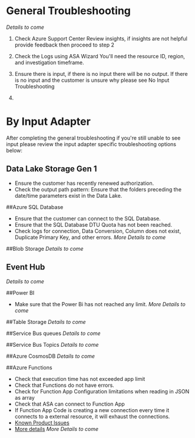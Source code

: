 # General Troubleshooting 
_Details to come_
 
1. Check Azure Support Center
Review insights, if insights are not helpful provide feedback then proceed to step 2

2. Check the Logs using ASA Wizard
You'll need the resource ID, region, and investigation timeframe.

3. Ensure there is input, if there is no input there will be no output. If there is no input and the customer is unsure why please see No Input Troubleshooting

4. 

# By Input Adapter 

After completing the general troubleshooting if you're still unable to see input please review the input adapter specific troubleshooting options below: 

 
## Data Lake Storage Gen 1
- Ensure the customer has recently renewed authorization.
- Check the output path pattern: Ensure that the folders preceding the date/time parameters exist in the Data Lake.

##Azure SQL Database
- Ensure that the customer can connect to the SQL Database.
- Ensure that the SQL Database DTU Quota has not been reached.
- Check logs for connection, Data Conversion, Column does not exist, Duplicate Primary Key, and other errors.
_More Details to come_

##Blob Storage
_Details to come_

## Event Hub 
_Details to come_
 
##Power BI
- Make sure that the Power Bi has not reached any limit.
_More Details to come_

##Table Storage
_Details to come_

##Service Bus queues
_Details to come_

##Service Bus Topics
_Details to come_

##Azure CosmosDB
_Details to come_

##Azure Functions
- Check that execution time has not exceeded app limit
- Check that Functions do not have errors.
- Check for Function App Configuration limitations when reading in JSON as array
- Check that ASA can connect to Function App
- If Function App Code is creating a new connection every time it connects to a external resource, it will exhaust the connections.
- [Known Product Issues](https://msdata.visualstudio.com/Azure%20Stream%20Analytics/_wiki/wikis/Azure%20Stream%20Analytics.wiki/4997/Troubleshootng-Azure-Functions-Output-related-issues)
- [More details](https://msdata.visualstudio.com/Azure%20Stream%20Analytics/_wiki/wikis/Azure%20Stream%20Analytics.wiki/4997/Troubleshootng-Azure-Functions-Output-related-issues)
_More Details to come_
